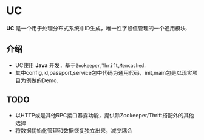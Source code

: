 # UC



**UC** 是一个用于处理分布式系统中ID生成，唯一性字段值管理的一个通用模块.

## 介绍

 - UC使用 **Java** 开发，基于`Zookeeper`,`Thrift`,`Memcached`.
 - 其中config,id,passport,service包中代码为通用代码，init,main包是以现实项目为例做的Demo.


## TODO

 - 以HTTP或是其他RPC接口暴露功能，提供除Zookeeper/Thrift搭配外的其他选择
 - 将数据初始化管理和数据恢复独立出来，减少耦合
